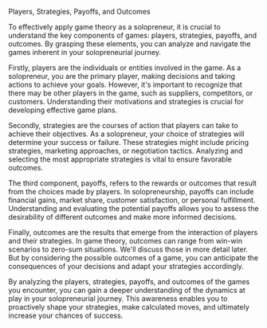 Players, Strategies, Payoffs, and Outcomes

To effectively apply game theory as a solopreneur, it is crucial to understand the key components of games: players, strategies, payoffs, and outcomes. By grasping these elements, you can analyze and navigate the games inherent in your solopreneurial journey.

Firstly, players are the individuals or entities involved in the game. As a solopreneur, you are the primary player, making decisions and taking actions to achieve your goals. However, it's important to recognize that there may be other players in the game, such as suppliers, competitors, or customers. Understanding their motivations and strategies is crucial for developing effective game plans.

Secondly, strategies are the courses of action that players can take to achieve their objectives. As a solopreneur, your choice of strategies will determine your success or failure. These strategies might include pricing strategies, marketing approaches, or negotiation tactics. Analyzing and selecting the most appropriate strategies is vital to ensure favorable outcomes.

The third component, payoffs, refers to the rewards or outcomes that result from the choices made by players. In solopreneurship, payoffs can include financial gains, market share, customer satisfaction, or personal fulfillment. Understanding and evaluating the potential payoffs allows you to assess the desirability of different outcomes and make more informed decisions.

Finally, outcomes are the results that emerge from the interaction of players and their strategies. In game theory, outcomes can range from win-win scenarios to zero-sum situations. We'll discuss those in more detail later. But by considering the possible outcomes of a game, you can anticipate the consequences of your decisions and adapt your strategies accordingly.

By analyzing the players, strategies, payoffs, and outcomes of the games you encounter, you can gain a deeper understanding of the dynamics at play in your solopreneurial journey. This awareness enables you to proactively shape your strategies, make calculated moves, and ultimately increase your chances of success. 